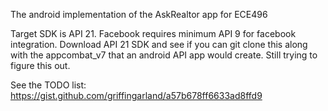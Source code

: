 The android implementation of the AskRealtor app for ECE496

Target SDK is API 21. Facebook requires minimum API 9 for facebook integration. Download API 21 SDK and see if you can git clone this along with the appcombat_v7 that an android API app would create. Still trying to figure this out.

See the TODO list:
https://gist.github.com/griffingarland/a57b678ff6633ad8ffd9
